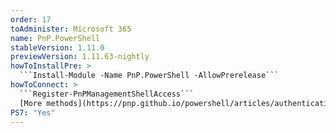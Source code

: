 ```yaml
---
order: 17
toAdminister: Microsoft 365
name: PnP.PowerShell
stableVersion: 1.11.0
previewVersion: 1.11.63-nightly
howToInstallPre: >
  ```Install-Module -Name PnP.PowerShell -AllowPrerelease```
howToConnect: >
  ```Register-PnPManagementShellAccess```
  [More methods](https://pnp.github.io/powershell/articles/authentication.html)
PS7: "Yes"
---
```


